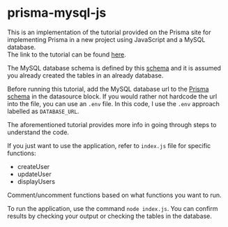 # prisma-mysql-js

This is an implementation of the tutorial provided on the Prisma site for implementing Prisma in a new project using JavaScript and a MySQL database.<br/>
The link to the tutorial can be found [here](https://www.prisma.io/docs/getting-started/setup-prisma/start-from-scratch-sql-node-mysql).

The MySQL database schema is defined by this [schema](./schema.sql) and it is assumed you already created the tables in an already database.

Before running this tutorial, add the MySQL database url to the [Prisma schema](./prisma/schema.prisma) in the datasource block.
If you would rather not hardcode the url into the file, you can use an `.env` file.
In this code, I use the `.env` approach labelled as `DATABASE_URL`.

The aforementioned tutorial provides more info in going through steps to understand the code.

If you just want to use the application, refer to `index.js` file for specific functions:
  - createUser
  - updateUser
  - displayUsers

Comment/uncomment functions based on what functions you want to run.

To run the application, use the command `node index.js`. You can confirm results by checking your output or checking the tables in the database.
